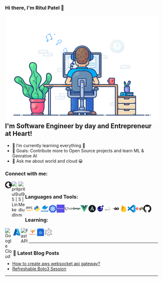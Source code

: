 ### Hi there, I'm Ritul Patel 👋

<img align="right" src="https://raw.githubusercontent.com/pritul95/pritul95/master/work.gif" alt="Hola Coders" width="500" height="350"/>


## I'm Software Engineer by day and Entrepreneur at Heart!
- 🌱 I’m currently learning everything 🤣
- 🥅 Goals: Contribute more to Open Source projects and learn ML & Genrative AI
- 💬 Ask me about world and cloud 😀

### Connect with me:

[<img align="left" alt="pritul95.github.io" width="22px" src="https://raw.githubusercontent.com/iconic/open-iconic/master/svg/globe.svg" />][website]
[<img align="left" alt="pritul95 | LinkedIn" width="22px" src="https://cdn.jsdelivr.net/npm/simple-icons@v3/icons/linkedin.svg" />][linkedin]
[<img align="left" alt="pritul95 | Medium" width="22px" src="https://cdn.jsdelivr.net/npm/simple-icons@v3/icons/medium.svg" />][medium]

<br />

### Languages and Tools:

[<img align="left" alt="AWS" width="26px" src="https://raw.githubusercontent.com/github/explore/80688e429a7d4ef2fca1e82350fe8e3517d3494d/topics/aws/aws.png" />][github_aws]
[<img align="left" alt="Python" width="26px" src="https://raw.githubusercontent.com/github/explore/80688e429a7d4ef2fca1e82350fe8e3517d3494d/topics/python/python.png" />][github_python]
[<img align="left" alt="Docker" width="26px" src="https://raw.githubusercontent.com/github/explore/80688e429a7d4ef2fca1e82350fe8e3517d3494d/topics/docker/docker.png" />][github_docker]
[<img align="left" alt="Kuberbets" width="26px" src="https://raw.githubusercontent.com/github/explore/80688e429a7d4ef2fca1e82350fe8e3517d3494d/topics/kubernetes/kubernetes.png" />][github_kubernetes]
[<img align="left" alt="Terraform" width="26px" src="https://raw.githubusercontent.com/github/explore/80688e429a7d4ef2fca1e82350fe8e3517d3494d/topics/terraform/terraform.png" />][github_terraform]
[<img align="left" alt="Flask" width="26px" src="https://raw.githubusercontent.com/github/explore/80688e429a7d4ef2fca1e82350fe8e3517d3494d/topics/flask/flask.png" />][github_flask]
[<img align="left" alt="Django" width="26px" src="https://raw.githubusercontent.com/github/explore/80688e429a7d4ef2fca1e82350fe8e3517d3494d/topics/django/django.png" />][github_django]
[<img align="left" alt="Vue" width="26px" src="https://raw.githubusercontent.com/github/explore/80688e429a7d4ef2fca1e82350fe8e3517d3494d/topics/vue/vue.png" />][github_vue]
[<img align="left" alt="Ansible" width="26px" src="https://raw.githubusercontent.com/github/explore/80688e429a7d4ef2fca1e82350fe8e3517d3494d/topics/ansible/ansible.png" />][github_ansible]
[<img align="left" alt="Lua" width="26px" src="https://raw.githubusercontent.com/github/explore/80688e429a7d4ef2fca1e82350fe8e3517d3494d/topics/lua/lua.png" />][github_lua]
[<img align="left" alt="Mysql" width="26px" src="https://raw.githubusercontent.com/github/explore/80688e429a7d4ef2fca1e82350fe8e3517d3494d/topics/mysql/mysql.png" />][github_mysql]
[<img align="left" alt="GO" width="26px" src="https://raw.githubusercontent.com/github/explore/80688e429a7d4ef2fca1e82350fe8e3517d3494d/topics/go/go.png" />][github_go]
[<img align="left" alt="Firebase" width="26px" src="https://raw.githubusercontent.com/github/explore/80688e429a7d4ef2fca1e82350fe8e3517d3494d/topics/firebase/firebase.png" />][github_firebase]
[<img align="left" alt="Visual Studio Code" width="26px" src="https://raw.githubusercontent.com/github/explore/80688e429a7d4ef2fca1e82350fe8e3517d3494d/topics/visual-studio-code/visual-studio-code.png" />][github_vscode]
[<img align="left" alt="Git" width="26px" src="https://raw.githubusercontent.com/github/explore/78df643247d429f6cc873026c0622819ad797942/topics/git/git.png" />][github_git]
[<img align="left" alt="GitHub" width="26px" src="https://raw.githubusercontent.com/github/explore/78df643247d429f6cc873026c0622819ad797942/topics/github/github.png" />][github_github]

<br />

### Learning:
[<img align="left" alt="Google Cloud" width="26px" src="https://avatars0.githubusercontent.com/u/2810941" />][github_gcp]
[<img align="left" alt="Azure" width="26px" src="https://raw.githubusercontent.com/github/explore/80688e429a7d4ef2fca1e82350fe8e3517d3494d/topics/azure/azure.png" />][github_azure]
[<img align="left" alt="FastAPI" width="26px" src="https://repository-images.githubusercontent.com/160919119/29516980-f308-11e9-9096-0836920fdae3" />][github_fast]
[<img align="left" alt="Machine learning" width="26px" src="https://raw.githubusercontent.com/github/explore/80688e429a7d4ef2fca1e82350fe8e3517d3494d/topics/tensorflow/tensorflow.png" />][github_ml]
[<img align="left" alt="Chrome Extension" width="26px" src="https://raw.githubusercontent.com/github/explore/80688e429a7d4ef2fca1e82350fe8e3517d3494d/topics/chrome-extension/chrome-extension.png" />][github_chrome]
[<img align="left" alt="Electron" width="26px" src="https://raw.githubusercontent.com/github/explore/80688e429a7d4ef2fca1e82350fe8e3517d3494d/topics/electron/electron.png" />][github_electron]

<br />
<br />

---

### 📕 Latest Blog Posts
<!-- BLOG-POST-LIST:START -->
- [How to create aws websocket api gateway?](https://pritul95.github.io/blogs/aws/2020/09/02/aws-websocket-api/)
- [Refreshable Boto3 Session](https://pritul95.github.io/blogs/boto3/2020/08/01/refreshable-boto3-session/)
<!-- BLOG-POST-LIST:END -->

---


[website]: https://pritul95.github.io
[twitter]: https://twitter.com/pritul95
[linkedin]: https://linkedin.com/in/pritul95
[medium]: https://linkedin.com/in/pritul95
[github_aws]: https://github.com/topics/aws
[github_python]: https://github.com/topics/python
[github_docker]: https://github.com/topics/docker
[github_kubernetes]: https://github.com/topics/kubernetes
[github_flask]: https://github.com/topics/flask
[github_django]: https://github.com/topics/django
[github_vue]: https://github.com/topics/vue
[github_ansible]: https://github.com/topics/ansible
[github_lua]: https://github.com/topics/lua
[github_mysql]: https://github.com/topics/mysql
[github_firebase]: https://github.com/topics/firebase
[github_vscode]: https://github.com/topics/vscode
[github_git]: https://github.com/topics/git
[github_github]: https://github.com/topics/github
[github_gcp]: https://github.com/topics/google-cloud
[github_azure]: https://github.com/topics/azure
[github_fast]: https://github.com/topics/fastapi
[github_gcp]: https://github.com/topics/google-cloud
[github_ml]: https://github.com/topics/ml
[github_go]: https://github.com/topics/go
[github_chrome]: https://github.com/topics/chrome-extension
[github_electron]: https://github.com/topics/electron
[github_terraform]: https://github.com/topics/terraform
